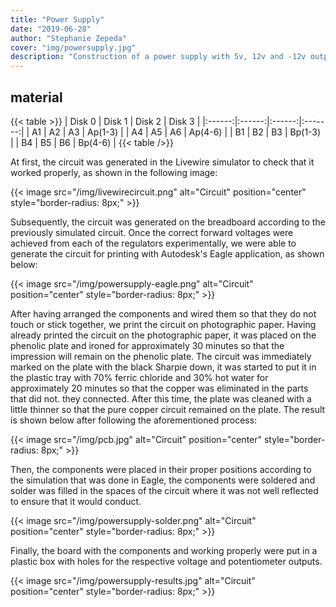 ```yaml
---
title: "Power Supply"
date: "2019-06-28"
author: "Stephanie Zepeda"
cover: "img/powersupply.jpg"
description: "Construction of a power supply with 5v, 12v and -12v output. Using protoboards to check the operation of the circuit to later make a printed circuit using Autodesk's Eagle program."
---
```


## material

{{< table >}}
| Disk 0 | Disk 1 | Disk 2 | Disk 3 |
|:------:|:------:|:------:|:-------:|
|   A1   |   A2   |   A3   | Ap(1-3) |
|   A4   |   A5   |   A6   | Ap(4-6) |
|   B1   |   B2   |   B3   | Bp(1-3) |
|   B4   |   B5   |   B6   | Bp(4-6) |
{{< table />}}

At first, the circuit was generated in the Livewire simulator to check that it worked properly, as shown in the following image:

{{< image src="/img/livewirecircuit.png" alt="Circuit" position="center" style="border-radius: 8px;" >}}

Subsequently, the circuit was generated on the breadboard according to the previously simulated circuit. Once the correct forward voltages were achieved from each of the regulators experimentally, we were able to generate the circuit for printing with Autodesk's Eagle application, as shown below:

{{< image src="/img/powersupply-eagle.png" alt="Circuit" position="center" style="border-radius: 8px;" >}}

After having arranged the components and wired them so that they do not touch or stick together, we print the circuit on photographic paper. Having already printed the circuit on the photographic paper, it was placed on the phenolic plate and ironed for approximately 30 minutes so that the impression will remain on the phenolic plate. The circuit was immediately marked on the plate with the black Sharpie down, it was started to put it in the plastic tray with 70% ferric chloride and 30% hot water for approximately 20 minutes so that the copper was eliminated in the parts that did not. they connected. After this time, the plate was cleaned with a little thinner so that the pure copper circuit remained on the plate. The result is shown below after following the aforementioned process:

{{< image src="/img/pcb.jpg" alt="Circuit" position="center" style="border-radius: 8px;" >}}

Then, the components were placed in their proper positions according to the simulation that was done in Eagle, the components were soldered and solder was filled in the spaces of the circuit where it was not well reflected to ensure that it would conduct.


{{< image src="/img/powersupply-solder.png" alt="Circuit" position="center" style="border-radius: 8px;" >}}

Finally, the board with the components and working properly were put in a plastic box with holes for the respective voltage and potentiometer outputs.

{{< image src="/img/powersupply-results.jpg" alt="Circuit" position="center" style="border-radius: 8px;" >}}

